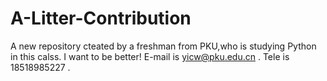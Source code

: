# A-Litter-Contribution
A new repository cteated by a freshman from PKU,who is studying Python in this calss.
I want to be better!
E-mail is yicw@pku.edu.cn .
Tele is 18518985227 .
